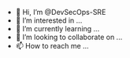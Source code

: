 - 👋 Hi, I’m @DevSecOps-SRE
- 👀 I’m interested in ...
- 🌱 I’m currently learning ...
- 💞️ I’m looking to collaborate on ...
- 📫 How to reach me ...

<!---
DevSecOps-SRE/DevSecOps-SRE is a ✨ unique ✨ repository because its `README.md` (this file) appears on your GitHub profile.
You can click the Preview link to take a look at your changes.
--->
